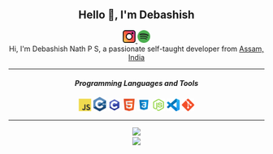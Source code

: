 <div align="center">
    <h2> Hello 👋, I'm Debashish </h2>
    <a href="https://www.instagram.com/debashish__nath/">
    <img alt="Debashish Nath's Instagram" width="25px" src="https://raw.githubusercontent.com/debanath/debanath/master/assets/instagram.svg">
    </a>
    <a href="https://open.spotify.com/user/xchwnd325a3b5v3hg5ps7xv8k">
    <img alt="Debashish Nath's Spotify", width="25px" src="https://raw.githubusercontent.com/debanath/debanath/master/assets/spotify.svg">
    </a>
    <br>
    Hi, I'm Debashish Nath P S, a passionate self-taught developer from <a href="https://www.google.com/maps/search/?api=1&query=Assam,India">Assam, India</a>
    <hr>
    <h4> <i> Programming Languages and Tools </i> </h4>
    <code><img width="25px" src="https://raw.githubusercontent.com/debanath/debanath/master/assets/javascript.svg"></code>
    <code><img width="25px" src="https://raw.githubusercontent.com/debanath/debanath/master/assets/cpp.svg"></code>
    <code><img width="25px" src="https://raw.githubusercontent.com/debanath/debanath/master/assets/c.svg"></code>
    <code><img width="25px" src="https://raw.githubusercontent.com/debanath/debanath/master/assets/html.svg"></code>
    <code><img width="25px" src="https://raw.githubusercontent.com/debanath/debanath/master/assets/css.svg"></code>
    <code><img width="25px" src="https://raw.githubusercontent.com/debanath/debanath/master/assets/nodejs.svg"></code>
    <code><img width="25px" src="https://raw.githubusercontent.com/debanath/debanath/master/assets/visualstudiocode.svg"></code>
    <code><img width="25px" src="https://raw.githubusercontent.com/debanath/debanath/master/assets/git.svg"></code>
    <hr>
    <img src="https://github-readme-stats.vercel.app/api?username=debanath&show_icons=true&hide_border=true&theme=dark&count_private=true">
    <br>
    <img src="https://github-readme-stats.vercel.app/api/top-langs/?username=debanath&layout=compact&langs_count=8&theme=dark">
    
</div>
